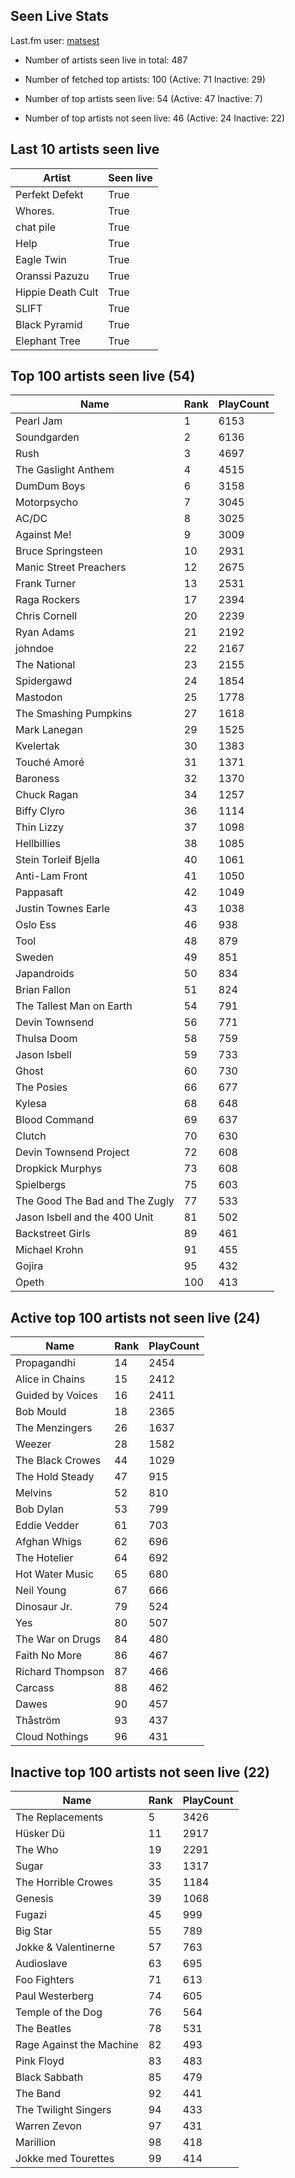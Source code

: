 ## Seen Live Stats

Last.fm user: [matsest](https://www.last.fm/user/matsest)

- Number of artists seen live in total: 487

- Number of fetched top artists: 100 (Active: 71 Inactive: 29)

- Number of top artists seen live: 54 (Active: 47 Inactive: 7)

- Number of top artists not seen live: 46 (Active: 24 Inactive: 22)

## Last 10 artists seen live

Artist            | Seen live
----------------- | ---------
Perfekt Defekt    | True     
Whores.           | True     
chat pile         | True     
Help              | True     
Eagle Twin        | True     
Oranssi Pazuzu    | True     
Hippie Death Cult | True     
SLIFT             | True     
Black Pyramid     | True     
Elephant Tree     | True     

## Top 100 artists seen live (54)

Name                           | Rank | PlayCount
------------------------------ | ---- | ---------
Pearl Jam                      | 1    | 6153     
Soundgarden                    | 2    | 6136     
Rush                           | 3    | 4697     
The Gaslight Anthem            | 4    | 4515     
DumDum Boys                    | 6    | 3158     
Motorpsycho                    | 7    | 3045     
AC/DC                          | 8    | 3025     
Against Me!                    | 9    | 3009     
Bruce Springsteen              | 10   | 2931     
Manic Street Preachers         | 12   | 2675     
Frank Turner                   | 13   | 2531     
Raga Rockers                   | 17   | 2394     
Chris Cornell                  | 20   | 2239     
Ryan Adams                     | 21   | 2192     
johndoe                        | 22   | 2167     
The National                   | 23   | 2155     
Spidergawd                     | 24   | 1854     
Mastodon                       | 25   | 1778     
The Smashing Pumpkins          | 27   | 1618     
Mark Lanegan                   | 29   | 1525     
Kvelertak                      | 30   | 1383     
Touché Amoré                   | 31   | 1371     
Baroness                       | 32   | 1370     
Chuck Ragan                    | 34   | 1257     
Biffy Clyro                    | 36   | 1114     
Thin Lizzy                     | 37   | 1098     
Hellbillies                    | 38   | 1085     
Stein Torleif Bjella           | 40   | 1061     
Anti-Lam Front                 | 41   | 1050     
Pappasaft                      | 42   | 1049     
Justin Townes Earle            | 43   | 1038     
Oslo Ess                       | 46   | 938      
Tool                           | 48   | 879      
Sweden                         | 49   | 851      
Japandroids                    | 50   | 834      
Brian Fallon                   | 51   | 824      
The Tallest Man on Earth       | 54   | 791      
Devin Townsend                 | 56   | 771      
Thulsa Doom                    | 58   | 759      
Jason Isbell                   | 59   | 733      
Ghost                          | 60   | 730      
The Posies                     | 66   | 677      
Kylesa                         | 68   | 648      
Blood Command                  | 69   | 637      
Clutch                         | 70   | 630      
Devin Townsend Project         | 72   | 608      
Dropkick Murphys               | 73   | 608      
Spielbergs                     | 75   | 603      
The Good The Bad and The Zugly | 77   | 533      
Jason Isbell and the 400 Unit  | 81   | 502      
Backstreet Girls               | 89   | 461      
Michael Krohn                  | 91   | 455      
Gojira                         | 95   | 432      
Opeth                          | 100  | 413      

## Active top 100 artists not seen live (24)

Name             | Rank | PlayCount
---------------- | ---- | ---------
Propagandhi      | 14   | 2454     
Alice in Chains  | 15   | 2412     
Guided by Voices | 16   | 2411     
Bob Mould        | 18   | 2365     
The Menzingers   | 26   | 1637     
Weezer           | 28   | 1582     
The Black Crowes | 44   | 1029     
The Hold Steady  | 47   | 915      
Melvins          | 52   | 810      
Bob Dylan        | 53   | 799      
Eddie Vedder     | 61   | 703      
Afghan Whigs     | 62   | 696      
The Hotelier     | 64   | 692      
Hot Water Music  | 65   | 680      
Neil Young       | 67   | 666      
Dinosaur Jr.     | 79   | 524      
Yes              | 80   | 507      
The War on Drugs | 84   | 480      
Faith No More    | 86   | 467      
Richard Thompson | 87   | 466      
Carcass          | 88   | 462      
Dawes            | 90   | 457      
Thåström         | 93   | 437      
Cloud Nothings   | 96   | 431      

## Inactive top 100 artists not seen live (22)

Name                     | Rank | PlayCount
------------------------ | ---- | ---------
The Replacements         | 5    | 3426     
Hüsker Dü                | 11   | 2917     
The Who                  | 19   | 2291     
Sugar                    | 33   | 1317     
The Horrible Crowes      | 35   | 1184     
Genesis                  | 39   | 1068     
Fugazi                   | 45   | 999      
Big Star                 | 55   | 789      
Jokke & Valentinerne     | 57   | 763      
Audioslave               | 63   | 695      
Foo Fighters             | 71   | 613      
Paul Westerberg          | 74   | 605      
Temple of the Dog        | 76   | 564      
The Beatles              | 78   | 531      
Rage Against the Machine | 82   | 493      
Pink Floyd               | 83   | 483      
Black Sabbath            | 85   | 479      
The Band                 | 92   | 441      
The Twilight Singers     | 94   | 433      
Warren Zevon             | 97   | 431      
Marillion                | 98   | 418      
Jokke med Tourettes      | 99   | 414      
